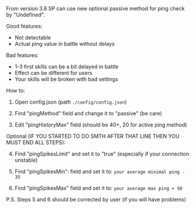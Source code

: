From version 3.8 SP can use new optional passive method for ping check by "Undefined".

Good features: 
* Not detectable
* Actual ping value in battle without delays 

Bad features:
* 1-3 first skills can be a bit delayed in battle
* Effect can be different for users
* Your skills will be broken with bad settings

How to:

1) Open config.json (path `./config/config.json`)

2) Find "pingMethod" field and change it to "passive" (be care)

3) Edit "pingHistoryMax" field (should be 40+, 20 for active ping method)

Optional (IF YOU STARTED TO DO SMTH AFTER THAT LINE THEN YOU MUST END ALL STEPS):

4) Find "pingSpikesLimit" and set it to "true" (especially if your connection unstable)

5) Find "pingSpikesMin": field and set it to:  `your average minimal ping - 35`
6) Find "pingSpikesMax" field and set it to: `your average max ping + 50`

P.S. Steps 5 and 6 should be corrected by user (if you will have problems)
